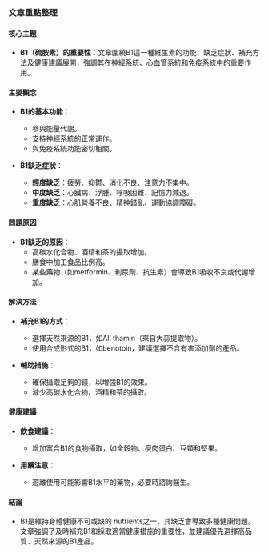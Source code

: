 ### 文章重點整理

#### 核心主題
- **B1（硫胺素）的重要性**：文章圍繞B1這一種維生素的功能、缺乏症狀、補充方法及健康建議展開，強調其在神經系統、心血管系統和免疫系統中的重要作用。

#### 主要觀念
- **B1的基本功能**：
  - 參與能量代謝。
  - 支持神經系統的正常運作。
  - 與免疫系統功能密切相關。
  
- **B1缺乏症狀**：
  - **輕度缺乏**：疲勞、抑鬱、消化不良、注意力不集中。
  - **中度缺乏**：心臟病、浮腫、呼吸困難、記憶力減退。
  - **重度缺乏**：心肌營養不良、精神錯亂、運動協調障礙。

#### 問題原因
- **B1缺乏的原因**：
  - 高碳水化合物、酒精和茶的攝取增加。
  - 膳食中加工食品比例高。
  - 某些藥物（如metformin、利尿劑、抗生素）會導致B1吸收不良或代謝增加。

#### 解決方法
- **補充B1的方式**：
  - 選擇天然來源的B1，如Ali thamin（來自大蒜提取物）。
  - 使用合成形式的B1，如benotoin，建議選擇不含有害添加劑的產品。
  
- **輔助措施**：
  - 確保攝取足夠的鎂，以增強B1的效果。
  - 減少高碳水化合物、酒精和茶的攝取。

#### 健康建議
- **飲食建議**：
  - 增加富含B1的食物攝取，如全穀物、瘦肉蛋白、豆類和堅果。
  
- **用藥注意**：
  - 遊離使用可能影響B1水平的藥物，必要時諮詢醫生。

#### 結論
- B1是維持身體健康不可或缺的 nutrients之一，其缺乏會導致多種健康問題。文章強調了及時補充B1和採取適當健康措施的重要性，並建議優先選擇高品質、天然來源的B1產品。